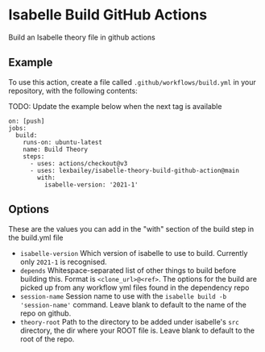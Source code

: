 # Isabelle Build GitHub Actions

Build an Isabelle theory file in github actions

## Example

To use this action, create a file called `.github/workflows/build.yml` in your repository, with the following contents:

TODO: Update the example below when the next tag is available

```
on: [push]
jobs:
  build:
    runs-on: ubuntu-latest
    name: Build Theory
    steps:
      - uses: actions/checkout@v3
      - uses: lexbailey/isabelle-theory-build-github-action@main
        with:
          isabelle-version: '2021-1'
```

## Options

These are the values you can add in the "with" section of the build step in the build.yml file

 - `isabelle-version` Which version of isabelle to use to build. Currently only `2021-1` is recognised.
 - `depends` Whitespace-separated list of other things to build before building this. Format is `<clone_url>@<ref>`. The options for the build are picked up from any workflow yml files found in the dependency repo
 - `session-name` Session name to use with the `isabelle build -b 'session-name'` command. Leave blank to default to the name of the repo on github.
 - `theory-root` Path to the directory to be added under isabelle's `src` directory, the dir where your ROOT file is. Leave blank to default to the root of the repo.
